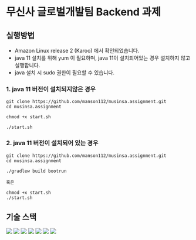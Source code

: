 # 무신사 글로벌개발팀 Backend 과제

## 실행방법

- Amazon Linux release 2 (Karoo) 에서 확인되었습니다.
- java 11 설치를 위해 yum 이 필요하며, java 11이 설치되어있는 경우 설치하지 않고 실행합니다.
- java 설치 시 sudo 권한이 필요할 수 있습니다.

### 1. java 11 버전이 설치되지않은 경우
```shell
git clone https://github.com/manson112/musinsa.assignment.git
cd musinsa.assignment

chmod +x start.sh

./start.sh
```

### 2. java 11 버전이 설치되어 있는 경우
```shell
git clone https://github.com/manson112/musinsa.assignment.git
cd musinsa.assignment

./gradlew build bootrun

혹은

chmod +x start.sh
./start.sh
```

## 기술 스택
<div align="left">
<img src="https://img.shields.io/badge/java 11-007396?style=for-the-badge&logo=java&logoColor=white"/>
<img src="https://img.shields.io/badge/springboot 2.7.4-6DB33F?style=for-the-badge&logo=springboot&logoColor=white"/>
<img src="https://img.shields.io/badge/gradle 7.5-02303A?style=for-the-badge&logo=gradle&logoColor=white"/>
<img src="https://img.shields.io/badge/junit5-25A162?style=for-the-badge&logo=junit5&logoColor=white"/>
<img src="https://img.shields.io/badge/mybatis-red?style=for-the-badge&logo=&logoColor=white"/>
<img src="https://img.shields.io/badge/h2-yellow?style=for-the-badge&logo=&logoColor=white"/>
<img src="https://img.shields.io/badge/mockito-brightgreen?style=for-the-badge&logo=&logoColor=white"/>
</div>
